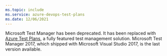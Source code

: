 ```yaml
---
ms.topic: include
ms.service: azure-devops-test-plans
ms.date: 12/06/2021 
---
```


Microsoft Test Manager has been deprecated. It has been replaced with [Azure Test Plans](../overview.md), a fully featured test management solution. Microsoft Test Manager 2017, which shipped with Microsoft Visual Studio 2017, is the last version available.  
